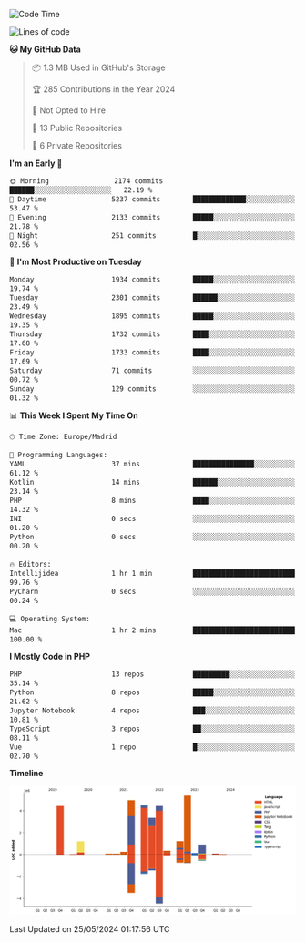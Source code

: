 <!--START_SECTION:waka-->
![Code Time](http://img.shields.io/badge/Code%20Time-160%20hrs%2016%20mins-blue)

![Lines of code](https://img.shields.io/badge/From%20Hello%20World%20I%27ve%20Written-31.3%20million%20lines%20of%20code-blue)

**🐱 My GitHub Data** 

> 📦 1.3 MB Used in GitHub's Storage 
 > 
> 🏆 285 Contributions in the Year 2024
 > 
> 🚫 Not Opted to Hire
 > 
> 📜 13 Public Repositories 
 > 
> 🔑 6 Private Repositories 
 > 
**I'm an Early 🐤** 

```text
🌞 Morning                2174 commits        ██████░░░░░░░░░░░░░░░░░░░   22.19 % 
🌆 Daytime                5237 commits        █████████████░░░░░░░░░░░░   53.47 % 
🌃 Evening                2133 commits        █████░░░░░░░░░░░░░░░░░░░░   21.78 % 
🌙 Night                  251 commits         █░░░░░░░░░░░░░░░░░░░░░░░░   02.56 % 
```
📅 **I'm Most Productive on Tuesday** 

```text
Monday                   1934 commits        █████░░░░░░░░░░░░░░░░░░░░   19.74 % 
Tuesday                  2301 commits        ██████░░░░░░░░░░░░░░░░░░░   23.49 % 
Wednesday                1895 commits        █████░░░░░░░░░░░░░░░░░░░░   19.35 % 
Thursday                 1732 commits        ████░░░░░░░░░░░░░░░░░░░░░   17.68 % 
Friday                   1733 commits        ████░░░░░░░░░░░░░░░░░░░░░   17.69 % 
Saturday                 71 commits          ░░░░░░░░░░░░░░░░░░░░░░░░░   00.72 % 
Sunday                   129 commits         ░░░░░░░░░░░░░░░░░░░░░░░░░   01.32 % 
```


📊 **This Week I Spent My Time On** 

```text
🕑︎ Time Zone: Europe/Madrid

💬 Programming Languages: 
YAML                     37 mins             ███████████████░░░░░░░░░░   61.12 % 
Kotlin                   14 mins             ██████░░░░░░░░░░░░░░░░░░░   23.14 % 
PHP                      8 mins              ████░░░░░░░░░░░░░░░░░░░░░   14.32 % 
INI                      0 secs              ░░░░░░░░░░░░░░░░░░░░░░░░░   01.20 % 
Python                   0 secs              ░░░░░░░░░░░░░░░░░░░░░░░░░   00.20 % 

🔥 Editors: 
Intellijidea             1 hr 1 min          █████████████████████████   99.76 % 
PyCharm                  0 secs              ░░░░░░░░░░░░░░░░░░░░░░░░░   00.24 % 

💻 Operating System: 
Mac                      1 hr 2 mins         █████████████████████████   100.00 % 
```

**I Mostly Code in PHP** 

```text
PHP                      13 repos            █████████░░░░░░░░░░░░░░░░   35.14 % 
Python                   8 repos             █████░░░░░░░░░░░░░░░░░░░░   21.62 % 
Jupyter Notebook         4 repos             ███░░░░░░░░░░░░░░░░░░░░░░   10.81 % 
TypeScript               3 repos             ██░░░░░░░░░░░░░░░░░░░░░░░   08.11 % 
Vue                      1 repo              █░░░░░░░░░░░░░░░░░░░░░░░░   02.70 % 
```



**Timeline**

![Lines of Code chart](https://raw.githubusercontent.com/danisoronellas/danisoronellas/main/assets/bar_graph.png)


 Last Updated on 25/05/2024 01:17:56 UTC
<!--END_SECTION:waka-->
